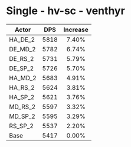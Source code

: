 # Single - hv-sc - venthyr
| Actor | DPS | Increase |
|---|:---:|:---:|
|HA_DE_2|5818|7.40%|
|DE_MD_2|5782|6.74%|
|DE_RS_2|5731|5.79%|
|DE_SP_2|5726|5.70%|
|HA_MD_2|5683|4.91%|
|HA_RS_2|5624|3.81%|
|HA_SP_2|5621|3.76%|
|MD_RS_2|5597|3.32%|
|MD_SP_2|5595|3.29%|
|RS_SP_2|5537|2.20%|
|Base|5417|0.00%|
